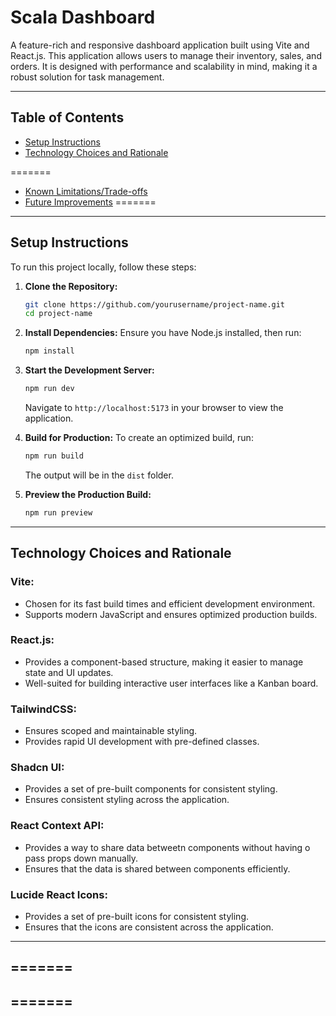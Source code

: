 # Scala Dashboard

A feature-rich and responsive dashboard application built using Vite and React.js. This application allows users to manage their inventory, sales, and orders. It is designed with performance and scalability in mind, making it a robust solution for task management.

---

## Table of Contents
- [Setup Instructions](#setup-instructions)
- [Technology Choices and Rationale](#technology-choices-and-rationale)

=======
- [Known Limitations/Trade-offs](#known-limitationstrade-offs)
- [Future Improvements](#future-improvements)
=======
---

## Setup Instructions

To run this project locally, follow these steps:

1. **Clone the Repository:**
   ```bash
   git clone https://github.com/yourusername/project-name.git
   cd project-name
   ```

2. **Install Dependencies:**
   Ensure you have Node.js installed, then run:
   ```bash
   npm install
   ```

3. **Start the Development Server:**
   ```bash
   npm run dev
   ```
   Navigate to `http://localhost:5173` in your browser to view the application.

4. **Build for Production:**
   To create an optimized build, run:
   ```bash
   npm run build
   ```
   The output will be in the `dist` folder.

5. **Preview the Production Build:**
   ```bash
   npm run preview
   ```

---

## Technology Choices and Rationale

### **Vite:**
- Chosen for its fast build times and efficient development environment.
- Supports modern JavaScript and ensures optimized production builds.

### **React.js:**
- Provides a component-based structure, making it easier to manage state and UI updates.
- Well-suited for building interactive user interfaces like a Kanban board.

### **TailwindCSS:**
- Ensures scoped and maintainable styling.
- Provides rapid UI development with pre-defined classes.

### **Shadcn UI:**
- Provides a set of pre-built components for consistent styling.
- Ensures consistent styling across the application.

### **React Context API:**
- Provides a way to share data betweetn components without having o pass props down manually.
- Ensures that the data is shared between components efficiently.

### **Lucide React Icons:**
- Provides a set of pre-built icons for consistent styling.
- Ensures that the icons are consistent across the application.


---
=======
---
=======
---
